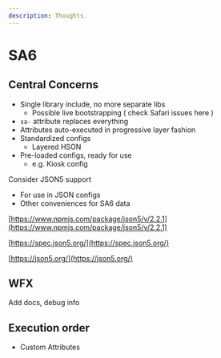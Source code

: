 ```yaml
---
description: Thoughts.
---
```


# SA6



## Central Concerns&#x20;

* Single library include, no more separate libs
  * Possible live bootstrapping ( check Safari issues here )&#x20;
* `sa-` attribute replaces everything&#x20;
* Attributes auto-executed in progressive layer fashion
* Standardized configs
  * Layered HSON&#x20;
* Pre-loaded configs, ready for use
  * e.g. Kiosk config&#x20;



Consider JSON5 support

* For use in JSON configs    &#x20;
* Other conveniences for SA6 data&#x20;

[https://www.npmjs.com/package/json5/v/2.2.1](https://www.npmjs.com/package/json5/v/2.2.1)

[https://spec.json5.org/](https://spec.json5.org/)

[https://json5.org/](https://json5.org/)

## WFX

Add docs, debug info&#x20;





## Execution order

* Custom Attributes









